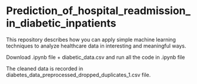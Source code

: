 # Prediction_of_hospital_readmission_in_diabetic_inpatients
This repository describes how you can apply simple machine learning techniques to analyze healthcare data in interesting and meaningful ways.

Download .ipynb file + diabetic_data.csv and run all the code in .ipynb file

The cleaned data is recorded in diabetes_data_preprocessed_dropped_duplicates_1.csv file.
